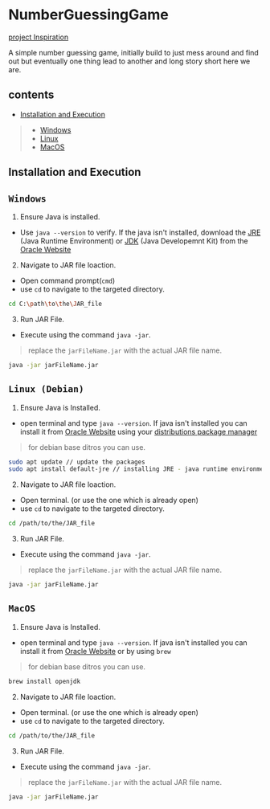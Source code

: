 # NumberGuessingGame
[project Inspiration](https://roadmap.sh/projects/number-guessing-game)

A simple number guessing game, initially build to just mess around and find out
but eventually one thing lead to another and long story short here we are.

## contents
- [Installation and Execution](#installation-and-execution)
> - [Windows](#windows)
> - [Linux](#linux-(debian))
> - [MacOS](#macos)


## Installation and Execution
## `Windows`
1. Ensure Java is installed.
- Use `java --version` to verify. If the java isn't installed, download
the [JRE](https://www.ibm.com/topics/jre) (Java Runtime Environment) or
[JDK](https://www.geeksforgeeks.org/jdk-in-java/) (Java Developemnt Kit)
from the [Oracle Website](https://www.oracle.com/java/technologies/downloads/)

2. Navigate to JAR file loaction.
- Open command prompt(`cmd`)
- use `cd` to navigate to the targeted directory.
```sh
cd C:\path\to\the\JAR_file
```
3. Run JAR File.
- Execute using the command `java -jar`.
> replace the `jarFileName.jar` with the actual JAR file name.
```sh
java -jar jarFileName.jar
```
## `Linux (Debian)`
1. Ensure Java is Installed.
- open terminal and type `java --version`.
If java isn't installed you can install it from
[Oracle Website](https://www.oracle.com/java/technologies/downloads/)
using your 
[distributions package manager](https://www.linode.com/docs/guides/linux-package-management-overview/)

> for debian base ditros you can use.
```sh
sudo apt update // update the packages
sudo apt install default-jre // installing JRE - java runtime environment.
```
2. Navigate to JAR file loaction.
- Open terminal. (or use the one which is already open)
- use `cd` to navigate to the targeted directory.
```sh
cd /path/to/the/JAR_file
```
3. Run JAR File.
- Execute using the command `java -jar`.
> replace the `jarFileName.jar` with the actual JAR file name.
```sh
java -jar jarFileName.jar
```
## `MacOS`

1. Ensure Java is Installed.
- open terminal and type `java --version`.
If java isn't installed you can install it from
[Oracle Website](https://www.oracle.com/java/technologies/downloads/)
or by using `brew`
> for debian base ditros you can use.
```sh
brew install openjdk
```
2. Navigate to JAR file loaction.
- Open terminal. (or use the one which is already open)
- use `cd` to navigate to the targeted directory.
```sh
cd /path/to/the/JAR_file
```
3. Run JAR File.
- Execute using the command `java -jar`.
> replace the `jarFileName.jar` with the actual JAR file name.
```sh
java -jar jarFileName.jar
```



